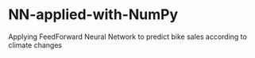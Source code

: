 # NN-applied-with-NumPy
Applying FeedForward Neural Network to predict bike sales according to climate changes
